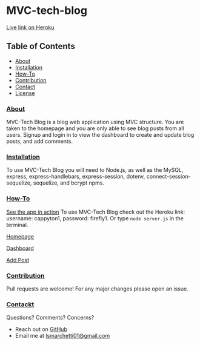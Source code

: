 # MVC-tech-blog
[Live link on Heroku](https://techblog--mvc.herokuapp.com/)

## Table of Contents
- [About](#about)
- [Installation](#installation)
- [How-To](#how-to)
- [Contribution](#constribution)
- [Contact](#contact)
- [License](#license)

### [About](#table-of-contents)
MVC-Tech Blog is a blog web application using MVC structure. You are taken to the homepage and you are only able to see blog pusts from all users. Signup and login in to view the dashboard to create and update blog posts, and add comments.

### [Installation](#table-of-contents)
To use MVC-Tech Blog you will need to Node.js, as well as the MySQL, express, express-handlebars, express-session, dotenv, connect-session-sequelize, sequelize, and bcrypt npms.

### [How-To](#table-of-contents)
[See the app in action](https://techblog--mvc.herokuapp.com/)
To use MVC-Tech Blog check out the Heroku link: username: cappyton1, password: firefly1. Or type `node server.js` in the terminal.

[Homepage](./assets/tech-blog-main.png)

[Dashboard](./assets/tech-blog-dash.png)

[Add Post](./assets/tech-blog-add.png)

### [Contribution](#table-of-contents)
Pull requests are welcome! For any major changes please open an issue.

### [Contackt](#table-of-contents)
Questions?
Comments?
Concerns?

- Reach out on [GitHub](https://github.com/LSMarch)
- Email me at lsmarchetti01@gmail.com
